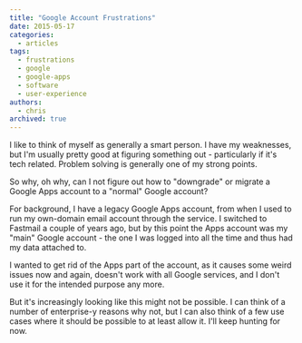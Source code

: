 ```yaml
---
title: "Google Account Frustrations"
date: 2015-05-17
categories:
  - articles
tags:
  - frustrations
  - google
  - google-apps
  - software
  - user-experience
authors:
  - chris
archived: true
---
```


I like to think of myself as generally a smart person. I have my weaknesses, but I'm usually pretty good at figuring something out - particularly if it's tech related. Problem solving is generally one of my strong points.

So why, oh why, can I not figure out how to "downgrade" or migrate a Google Apps account to a "normal" Google account?

For background, I have a legacy Google Apps account, from when I used to run my own-domain email account through the service. I switched to Fastmail a couple of years ago, but by this point the Apps account was my "main" Google account - the one I was logged into all the time and thus had my data attached to.

I wanted to get rid of the Apps part of the account, as it causes some weird issues now and again, doesn't work with all Google services, and I don't use it for the intended purpose any more.

But it's increasingly looking like this might not be possible. I can think of a number of enterprise-y reasons why not, but I can also think of a few use cases where it should be possible to at least allow it. I'll keep hunting for now.
